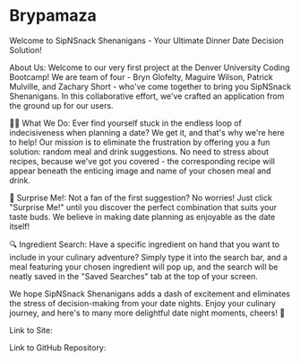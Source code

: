 # Brypamaza

Welcome to SipNSnack Shenanigans - Your Ultimate Dinner Date Decision Solution!

About Us:
Welcome to our very first project at the Denver University Coding Bootcamp! We are team of four - Bryn Glofelty, Maguire Wilson, Patrick Mulville, and Zachary Short - who've come together to bring you SipNSnack Shenanigans. In this collaborative effort, we've crafted an application from the ground up for our users.

🍔🍹 What We Do:
Ever find yourself stuck in the endless loop of indecisiveness when planning a date? We get it, and that's why we're here to help! Our mission is to eliminate the frustration by offering you a fun solution: random meal and drink suggestions. No need to stress about recipes, because we've got you covered - the corresponding recipe will appear beneath the enticing image and name of your chosen meal and drink.

🎁 Surprise Me!:
Not a fan of the first suggestion? No worries! Just click "Surprise Me!" until you discover the perfect combination that suits your taste buds. We believe in making date planning as enjoyable as the date itself!

🔍 Ingredient Search:
Have a specific ingredient on hand that you want to include in your culinary adventure? Simply type it into the search bar, and a meal featuring your chosen ingredient will pop up, and the search will be neatly saved in the "Saved Searches" tab at the top of your screen.

We hope SipNSnack Shenanigans adds a dash of excitement and eliminates the stress of decision-making from your date nights. Enjoy your culinary journey, and here's to many more delightful date night moments, cheers! 🥂

Link to Site:

Link to GitHub Repository:
